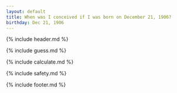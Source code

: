 ```yaml
---
layout: default
title: When was I conceived if I was born on December 21, 1906?
birthday: Dec 21, 1906
---
```


{% include header.md %}

{% include guess.md %}

{% include calculate.md %}

{% include safety.md %}

{% include footer.md %}



